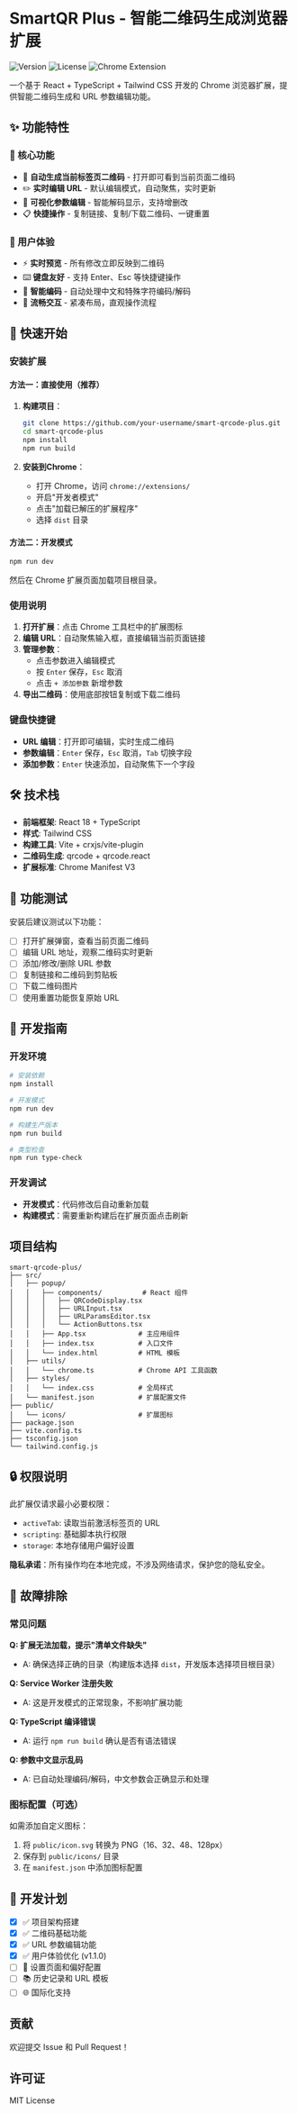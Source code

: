 # SmartQR Plus - 智能二维码生成浏览器扩展

![Version](https://img.shields.io/badge/version-1.1.0-blue.svg)
![License](https://img.shields.io/badge/license-MIT-green.svg)
![Chrome Extension](https://img.shields.io/badge/Chrome-Extension-red.svg)

一个基于 React + TypeScript + Tailwind CSS 开发的 Chrome 浏览器扩展，提供智能二维码生成和 URL 参数编辑功能。

## ✨ 功能特性

### 🎯 核心功能
- 🚀 **自动生成当前标签页二维码** - 打开即可看到当前页面二维码
- ✏️ **实时编辑 URL** - 默认编辑模式，自动聚焦，实时更新
- 🔧 **可视化参数编辑** - 智能解码显示，支持增删改
- 📋 **快捷操作** - 复制链接、复制/下载二维码、一键重置

### 🎨 用户体验
- ⚡ **实时预览** - 所有修改立即反映到二维码
- ⌨️ **键盘友好** - 支持 Enter、Esc 等快捷键操作
- 🔐 **智能编码** - 自动处理中文和特殊字符编码/解码
- 🎪 **流畅交互** - 紧凑布局，直观操作流程

## 🚀 快速开始

### 安装扩展

#### 方法一：直接使用（推荐）
1. **构建项目**：
   ```bash
   git clone https://github.com/your-username/smart-qrcode-plus.git
   cd smart-qrcode-plus
   npm install
   npm run build
   ```

2. **安装到Chrome**：
   - 打开 Chrome，访问 `chrome://extensions/`
   - 开启"开发者模式"
   - 点击"加载已解压的扩展程序"
   - 选择 `dist` 目录

#### 方法二：开发模式
```bash
npm run dev
```
然后在 Chrome 扩展页面加载项目根目录。

### 使用说明

1. **打开扩展**：点击 Chrome 工具栏中的扩展图标
2. **编辑 URL**：自动聚焦输入框，直接编辑当前页面链接
3. **管理参数**：
   - 点击参数进入编辑模式
   - 按 `Enter` 保存，`Esc` 取消
   - 点击 `+ 添加参数` 新增参数
4. **导出二维码**：使用底部按钮复制或下载二维码

### 键盘快捷键
- **URL 编辑**：打开即可编辑，实时生成二维码
- **参数编辑**：`Enter` 保存，`Esc` 取消，`Tab` 切换字段
- **添加参数**：`Enter` 快速添加，自动聚焦下一个字段

## 🛠 技术栈

- **前端框架**: React 18 + TypeScript
- **样式**: Tailwind CSS  
- **构建工具**: Vite + crxjs/vite-plugin
- **二维码生成**: qrcode + qrcode.react
- **扩展标准**: Chrome Manifest V3

## 📱 功能测试

安装后建议测试以下功能：
- [ ] 打开扩展弹窗，查看当前页面二维码
- [ ] 编辑 URL 地址，观察二维码实时更新
- [ ] 添加/修改/删除 URL 参数
- [ ] 复制链接和二维码到剪贴板
- [ ] 下载二维码图片
- [ ] 使用重置功能恢复原始 URL

## 🔧 开发指南

### 开发环境

```bash
# 安装依赖
npm install

# 开发模式
npm run dev

# 构建生产版本  
npm run build

# 类型检查
npm run type-check
```

### 开发调试
- **开发模式**：代码修改后自动重新加载
- **构建模式**：需要重新构建后在扩展页面点击刷新

## 项目结构

```
smart-qrcode-plus/
├── src/
│   ├── popup/
│   │   ├── components/          # React 组件
│   │   │   ├── QRCodeDisplay.tsx
│   │   │   ├── URLInput.tsx
│   │   │   ├── URLParamsEditor.tsx
│   │   │   └── ActionButtons.tsx
│   │   ├── App.tsx             # 主应用组件
│   │   ├── index.tsx           # 入口文件
│   │   └── index.html          # HTML 模板
│   ├── utils/
│   │   └── chrome.ts           # Chrome API 工具函数
│   ├── styles/
│   │   └── index.css           # 全局样式
│   └── manifest.json           # 扩展配置文件
├── public/
│   └── icons/                  # 扩展图标
├── package.json
├── vite.config.ts
├── tsconfig.json
└── tailwind.config.js
```

## 🔒 权限说明

此扩展仅请求最小必要权限：

- `activeTab`: 读取当前激活标签页的 URL
- `scripting`: 基础脚本执行权限  
- `storage`: 本地存储用户偏好设置

**隐私承诺**：所有操作均在本地完成，不涉及网络请求，保护您的隐私安全。

## 🐛 故障排除

### 常见问题

**Q: 扩展无法加载，提示"清单文件缺失"**
- A: 确保选择正确的目录（构建版本选择 `dist`，开发版本选择项目根目录）

**Q: Service Worker 注册失败**  
- A: 这是开发模式的正常现象，不影响扩展功能

**Q: TypeScript 编译错误**
- A: 运行 `npm run build` 确认是否有语法错误

**Q: 参数中文显示乱码**
- A: 已自动处理编码/解码，中文参数会正确显示和处理

### 图标配置（可选）

如需添加自定义图标：
1. 将 `public/icon.svg` 转换为 PNG（16、32、48、128px）
2. 保存到 `public/icons/` 目录
3. 在 `manifest.json` 中添加图标配置

## 🔮 开发计划

- [x] ✅ 项目架构搭建
- [x] ✅ 二维码基础功能  
- [x] ✅ URL 参数编辑功能
- [x] ✅ 用户体验优化 (v1.1.0)
- [ ] 🔄 设置页面和偏好配置
- [ ] 📚 历史记录和 URL 模板
- [ ] 🌐 国际化支持

## 贡献

欢迎提交 Issue 和 Pull Request！

## 许可证

MIT License 
